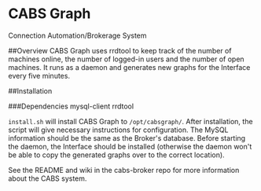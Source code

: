 # CABS Graph
Connection Automation/Brokerage System

##Overview
CABS Graph uses rrdtool to keep track of the number of machines online, the number of logged-in users and the
number of open machines. It runs as a daemon and generates new graphs for the Interface every five minutes.

##Installation

###Dependencies
mysql-client
rrdtool

`install.sh` will install CABS Graph to `/opt/cabsgraph/`. After installation,
the script will give necessary instructions for configuration. The MySQL
information should be the same as the Broker's database. Before starting the
daemon, the Interface should be installed (otherwise the daemon won't be able
to copy the generated graphs over to the correct location).

See the README and wiki in the cabs-broker repo for more information about the CABS system.
